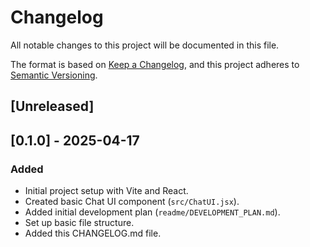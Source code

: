 # Changelog

All notable changes to this project will be documented in this file.

The format is based on [Keep a Changelog](https://keepachangelog.com/en/1.0.0/),
and this project adheres to [Semantic Versioning](https://semver.org/spec/v2.0.0.html).

## [Unreleased]

## [0.1.0] - 2025-04-17

### Added
- Initial project setup with Vite and React.
- Created basic Chat UI component (`src/ChatUI.jsx`).
- Added initial development plan (`readme/DEVELOPMENT_PLAN.md`).
- Set up basic file structure.
- Added this CHANGELOG.md file.